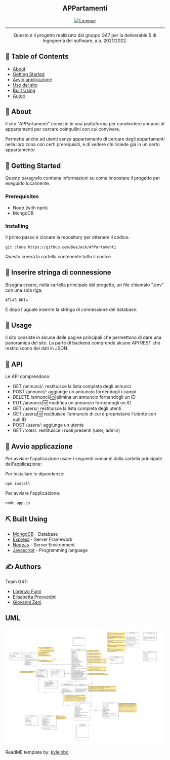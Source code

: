 <h2 align="center">APPartamenti</h2>

<div align="center">

[![License](https://img.shields.io/badge/license-MIT-blue.svg)](/LICENSE)

</div>

---

<p align="center"> 
    Questo è il progetto realizzato dal gruppo G47 per la deliverable 5 di Ingegneria del software, a.a. 2021/2022.
    <br> 
</p>

## 📝 Table of Contents

- [About](#about)
- [Getting Started](#getting_started)
- [Avvio applicazione](#deployment)
- [Uso del sito](#usage)
- [Built Using](#built_using)
- [Autori](#authors)

## 🧐 About <a name = "about"></a>

Il sito "APPartamenti" consiste in una piattaforma per condividere annunci di appartamenti per cercare coinquilini con cui convivere.

Permette anche ad utenti senza appartamento di cercare degli appartamenti nella loro zona con certi prerequisiti, e di vedere chi risiede già in un certo appartamento.

## 🏁 Getting Started <a name = "getting_started"></a>

Questo paragrafo contiene informazioni su come impostare il progetto per eseguirlo localmente.

### Prerequisites

* Node (with npm)
* MongoDB

### Installing

Il primo passo è clonare la repository per ottenere il codice:

```
git clone https://github.com/DeeJack/APPartamenti
```

Questo creerà la cartella contenente tutto il codice

## 🔧 Inserire stringa di connessione <a name = "connection"></a>

Bisogna creare, nella cartella principale del progetto, un file chiamato ".env" con una sola riga:
```
ATLAS_URI=
```
E dopo l'uguale inserire la stringa di connessione del database.

## 🎈 Usage <a name="usage"></a>

Il sito consiste in alcune delle pagine principali che permettono di dare una panoramica del sito.
La parte di backend comprende alcune API REST che restituiscono dei dati in JSON. 

## 🎈 API <a name="api"></a>
Le API comprendono:
* GET /annunci/: restituisce la lista completa degli annunci
* POST /annunci/: aggiunge un annuncio fornendogli i campi
* DELETE /annunci/:id: elimina un annuncio fornendogli un ID
* PUT /annunci/:id: modifica un annuncio fornendogli un ID
* GET /users/: restituisce la lista completa degli utenti
* GET /users/:id: restituisce l'annuncio di cui è proprietario l'utente con qull'ID
* POST /users/: aggiunge un utente
* GET /roles/: restituisce i ruoli presenti (user, admin)
## 🚀 Avvio applicazione <a name = "deployment"></a>

Per avviare l'applicazione usare i seguenti comandi dalla cartella principale dell'applicazione:

Per installare le dipendenze:
```
npm install
```
Per avviare l'applicazione:
```
node app.js
```


## ⛏️ Built Using <a name = "built_using"></a>

- [MongoDB](https://www.mongodb.com/) - Database
- [Express](https://expressjs.com/) - Server Framework
- [NodeJs](https://nodejs.org/en/) - Server Environment
- [Javascript](https://www.javascript.com/) - Programming language

## ✍️ Authors <a name = "authors"></a>
Team G47:

- [Lorenzo Fumi](https://github.com/DeeJack)
- [Elisabetta Provvedini](https://github.com/eprovvedini)
- [Giovanni Zeni](https://github.com/GioZeni)

## UML

![UML](images/uml.png)

ReadME template by: [kylelobo](https://github.com/kylelobo/The-Documentation-Compendium)